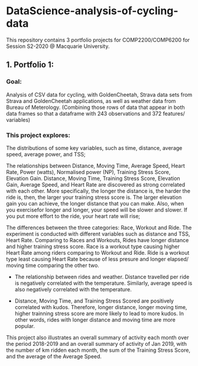 # DataScience-analysis-of-cycling-data

This repository contains 3 portfolio projects for COMP2200/COMP6200 for Session S2-2020 @ Macquarie University.

## 1. Portfolio 1:

### Goal: 
Analysis of CSV data for cycling, with GoldenCheetah, Strava data sets from Strava and GoldenCheetah applications, as well as weather data from Bureau of Meterology. (Combining those rows of data that appear in both data frames so that a dataframe  with 243 observations and 372 features/ variables)

### This project explores: 

The distributions of some key variables, such as time, distance, average speed, average power, and TSS;

The relationships between Distance, Moving Time, Average Speed, Heart Rate, Power (watts), Normalised power (NP), Training Stress Score, Elevation Gain. Distance, Moving Time, Training Stress Score, Elevation Gain, Average Speed, and Heart Rate are discovered as strong correlated with each other. More specifically, the longer the distance is, the harder the ride is, then, the larger your training stress score is. The larger elevation gain you can achieve, the longer distance that you can make. Also, when you exercisefor longer and longer, your speed will be slower and slower. If you put more effort to the ride, your heart rate will rise;

 The differences between the three categories: Race, Workout and Ride. The experiment is conducted with different variables such as distance and TSS, Heart Rate. Comparing to Races and Workouts, Rides have longer distance and higher training stress score. Race is a workout type causing higher Heart Rate among riders comparing to Workout and Ride. Ride is a workout type least causing Heart Rate because of less presure and longer elapsed/ moving time comparing the other two.

 - The relationship between rides and weather. Distance travelled per ride is negatively correlated with the temperature. Similarly, average speed is also negatively correlated with the temperature.

 - Distance, Moving Time, and Training Stress Scored are positively correlated with kudos. Therefore, longer distance, longer moving time, higher trainning stress score are more likely to lead to more kudos. In other words, rides with longer distance and moving time are more popular. 
    
This project also illustrates an overall summary of activity each month over the period 2018-2019 and an overall summary of activity of Jan 2019, with the number of km ridden each month, the sum of the Training Stress Score, and the average of the Average Speed.
